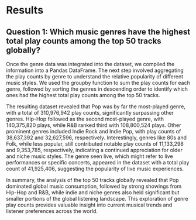 <h1>Results</h1>

<h2>Question 1: Which music genres have the highest total play counts among the top 50 tracks globally? </h2>
<p>Once the genre data was integrated into the dataset, we compiled the information into a Pandas DataFrame. The next step involved aggregating the play counts by genre to understand the relative popularity of different music styles. We used the groupby function to sum the play counts for each genre, followed by sorting the genres in descending order to identify which ones had the highest total play counts among the top 50 tracks. 

The resulting dataset revealed that Pop was by far the most-played genre, with a total of 310,976,942 play counts, significantly surpassing other genres. Hip-Hop followed as the second most-played genre, with 140,375,820 plays, while R&B ranked third with 108,800,524 plays. Other prominent genres included Indie Rock and Indie Pop, with play counts of 38,637,392 and 32,627,596, respectively. Interestingly, genres like 80s and Folk, while less popular, still contributed notable play counts of 11,133,298 and 9,353,785, respectively, indicating a continued appreciation for older and niche music styles. The genre seen live, which might refer to live performances or specific concerts, appeared in the dataset with a total play count of 41,925,406, suggesting the popularity of live music experiences. 

In summary, the analysis of the top 50 tracks globally revealed that Pop dominated global music consumption, followed by strong showings from Hip-Hop and R&B, while indie and niche genres also held significant but smaller portions of the global listening landscape. This exploration of genre play counts provides valuable insight into current musical trends and listener preferences across the world. </p>
